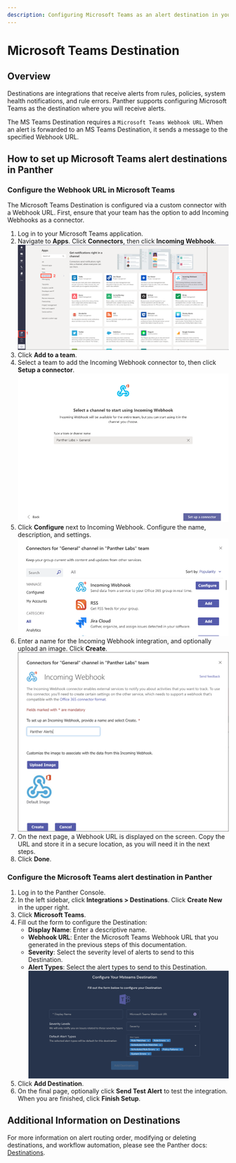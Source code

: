 ```yaml
---
description: Configuring Microsoft Teams as an alert destination in your Panther Console
---
```


# Microsoft Teams Destination

## Overview

Destinations are integrations that receive alerts from rules, policies, system health notifications, and rule errors. Panther supports configuring Microsoft Teams as the destination where you will receive alerts.

The MS Teams Destination requires a `Microsoft Teams Webhook URL`. When an alert is forwarded to an MS Teams Destination, it sends a message to the specified Webhook URL.

## How to set up Microsoft Teams alert destinations in Panther

### Configure the Webhook URL in Microsoft Teams

The Microsoft Teams Destination is configured via a custom connector with a Webhook URL. First, ensure that your team has the option to add Incoming Webhooks as a connector.&#x20;

1. Log in to your Microsoft Teams application.
2. Navigate to **Apps**. Click **Connectors**, then click **Incoming Webhook**.\
   ![](<../../../.gitbook/assets/msteams1 (9) (7) (1) (1) (11) (1) (1) (1) (1) (15).png>)
3. Click **Add to a team**.&#x20;
4. Select a team to add the Incoming Webhook connector to, then click **Setup a connector**.\
   ![](<../../../.gitbook/assets/msteams2 (13) (7) (1) (1) (1) (11) (1) (1) (1) (1) (16).png>)
5. Click **Configure** next to Incoming Webhook. Configure the name, description, and settings.\
   ![](<../../../.gitbook/assets/msteams3 (13) (6) (1) (1) (11) (1) (1) (1) (1) (16).png>)
6. Enter a name for the Incoming Webhook integration, and optionally upload an image. Click **Create**.\
   ![](<../../../.gitbook/assets/msteams4 (13) (5) (1) (1) (11) (1) (1) (1) (1) (16).png>)
7. On the next page, a Webhook URL is displayed on the screen. Copy the URL and store it in a secure location, as you will need it in the next steps.
8. Click **Done**.

### Configure the Microsoft Teams alert destination in Panther

1. Log in to the Panther Console.
2. In the left sidebar, click **Integrations > Destinations**. Click **Create New** in the upper right.
3. Click **Microsoft Teams**.
4. Fill out the form to configure the Destination:
   * **Display Name**: Enter a descriptive name.
   * **Webhook URL**: Enter the Microsoft Teams Webhook URL that you generated in the previous steps of this documentation.
   * **Severity**: Select the severity level of alerts to send to this Destination.
   * **Alert Types**: Select the alert types to send to this Destination.\
     ![](../.gitbook/assets/msteams-panther.png)
5. Click **Add Destination**.
6. On the final page, optionally click **Send Test Alert** to test the integration. When you are finished, click **Finish Setup**.

## Additional Information on Destinations

For more information on alert routing order, modifying or deleting destinations, and workflow automation, please see the Panther docs: [Destinations](https://docs.panther.com/destinations).
